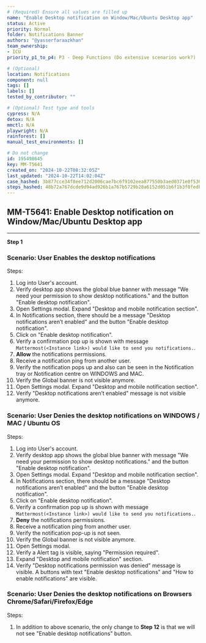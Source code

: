 ```yaml
---
# (Required) Ensure all values are filled up
name: "Enable Desktop notification on Window/Mac/Ubuntu Desktop app"
status: Active
priority: Normal
folder: Notifications Banner
authors: "@yasserfaraazkhan"
team_ownership:
- ICU
priority_p1_to_p4: P3 - Deep Functions (Do extensive scenarios work?)

# (Optional)
location: Notifications
component: null
tags: []
labels: []
tested_by_contributor: ""

# (Optional) Test type and tools
cypress: N/A
detox: N/A
mmctl: N/A
playwright: N/A
rainforest: []
manual_test_environments: []

# Do not change
id: 195498645
key: MM-T5641
created_on: "2024-10-22T08:32:05Z"
last_updated: "2024-10-22T14:02:04Z"
case_hashed: 3b877cce34f8ee712d2006cae7bc6f9102eea877550b3aed0371e0f536f83175c09ff9112501d19deef635ef4b95b08c
steps_hashed: 48b72a767dcde9d94ad926b1a767b5729b28a6152d051b6f1b3f0fedb81de4f423a843aa0d8a32474d5d914ad3d9a31a
---
```


<!-- (Auto-generated) Based on frontmatter's "key" and "name" -->

## MM-T5641: Enable Desktop notification on Window/Mac/Ubuntu Desktop app

---

**Step 1**

### Scenario: User Enables the desktop notifications

Steps:

1. Log into User's account.
2. Verify desktop app shows the global blue banner with message "We need your permission to show desktop notifications." and the button "Enable desktop notification".
3. Open Settings modal. Expand "Desktop and mobile notification section".
4. In Notifications section, there should be a message "Desktop notifications aren’t enabled" and the button "Enable desktop notification".
5. Click on "Enable desktop notification".
6. Verify a confirmation pop up is shown with message `Mattermost(<Instance link>) would like to send you notifications.`.
7. **Allow** the notifications permissions.
8. Receive a notification ping from another user.
9. Verify the notification pops up and also can be seen in the Notification tray or Notification centre on WINDOWS and MAC.
10. Verify the Global banner is not visible anymore.
11. Open Settings modal. Expand "Desktop and mobile notification section".
12. Verify "Desktop notifications aren’t enabled" message is not visible anymore.

### Scenario: User Denies the desktop notifications on WINDOWS / MAC / Ubuntu OS

Steps:

1. Log into User's account.
2. Verify desktop app shows the global blue banner with message "We need your permission to show desktop notifications." and the button "Enable desktop notification".
3. Open Settings modal. Expand "Desktop and mobile notification section".
4. In Notifications section, there should be a message "Desktop notifications aren’t enabled" and the button "Enable desktop notification".
5. Click on "Enable desktop notification".
6. Verify a confirmation pop up is shown with message `Mattermost(<Instance link>) would like to send you notifications.`.
7. **Deny** the notifications permissions.
8. Receive a notification ping from another user.
9. Verify the notification pop-up is not seen.
10. Verify the Global banner is not visible anymore.
11. Open Settings modal.
12. Verify a Alert tag is visible, saying "Permission required".
13. Expand "Desktop and mobile notification" section.
14. Verify "Desktop notifications permission was denied" message is visible. A buttons with text "Enable desktop notifications" and "How to enable notifications" are visible.

### Scenario: User Denies the desktop notifications on Browsers Chrome/Safari/Firefox/Edge

Steps:

1. In addition to above scenario, the only change to **Step 12** is that we will not see "Enable desktop notifications" button.

